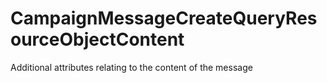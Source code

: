 # CampaignMessageCreateQueryResourceObjectContent

Additional attributes relating to the content of the message

